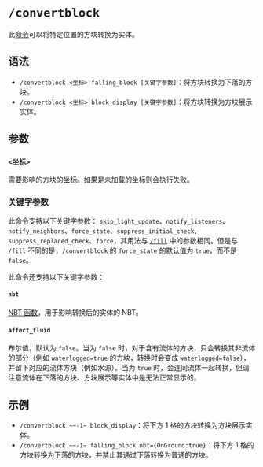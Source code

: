 # `/convertblock`

此[命令](../zh.md)可以将特定位置的方块转换为实体。

## 语法

- `/convertblock <坐标> falling_block [关键字参数]`：将方块转换为下落的方块。
- `/convertblock <坐标> block_display [关键字参数]`：将方块转换为方块展示实体。

## 参数

### `<坐标>`

需要影响的方块的[坐标](/documents/arguments/pos/zh.md)。如果是未加载的坐标则会执行失败。

### 关键字参数

此命令支持以下关键字参数： `skip_light_update`、`notify_listeners`、`notify_neighbors`、`force_state`、`suppress_initial_check`、`suppress_replaced_check`、`force`，其用法与 [`/fill`](../fill/zh.md) 中的参数相同。但是与 `/fill` 不同的是，`/convertblock` 的 `force_state` 的默认值为 `true`，而不是 `false`。

此命令还支持以下关键字参数：

#### `nbt`

[NBT 函数](/documents/arguments/nbt_function/zh.md)，用于影响转换后的实体的 NBT。

#### `affect_fluid`

布尔值，默认为 `false`。当为 `false` 时，对于含有流体的方块，只会转换其非流体的部分（例如 `waterlogged=true` 的方块，转换时会变成 `waterlogged=false`），并留下对应的流体方块（例如水源）。当为 `true` 时，会连同流体一起转换，但请注意流体在下落的方块、方块展示等实体中是无法正常显示的。

## 示例

- `/convertblock ~~-1~ block_display`：将下方 1 格的方块转换为方块展示实体。
- `/convertblock ~~-1~ falling_block nbt={OnGround:true}`：将下方 1 格的方块转换为下落的方块，并禁止其通过下落转换为普通的方块。